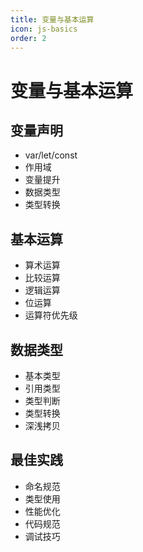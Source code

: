 ```yaml
---
title: 变量与基本运算
icon: js-basics
order: 2
---
```


# 变量与基本运算

## 变量声明
- var/let/const
- 作用域
- 变量提升
- 数据类型
- 类型转换

## 基本运算
- 算术运算
- 比较运算
- 逻辑运算
- 位运算
- 运算符优先级

## 数据类型
- 基本类型
- 引用类型
- 类型判断
- 类型转换
- 深浅拷贝

## 最佳实践
- 命名规范
- 类型使用
- 性能优化
- 代码规范
- 调试技巧
